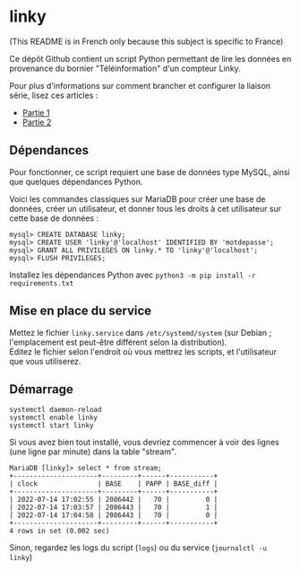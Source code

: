 # linky

(This README is in French only because this subject is specific to France)

Ce dépôt Github contient un script Python permettant de lire les données en provenance du bornier "Téléinformation" d'un compteur Linky.

Pour plus d'informations sur comment brancher et configurer la liaison série, lisez ces articles :
- [Partie 1](https://notes.ailothaen.fr/post/2022/07/Mesures-et-graphiques-de-la-consommation-d-un-compteur-Linky-avec-un-Raspberry-Pi-et-Grafana-%E2%80%93-Partie-1/2-%28mat%C3%A9riel%29)
- [Partie 2](https://notes.ailothaen.fr/post/2022/07/Mesures-et-graphiques-d-un-compteur-Linky-avec-un-Raspberry-Pi-et-Grafana-%E2%80%93-Partie-2/2-%28logiciel%29)

## Dépendances

Pour fonctionner, ce script requiert une base de données type MySQL, ainsi que quelques dépendances Python.

Voici les commandes classiques sur MariaDB pour créer une base de données, créer un utilisateur, et donner tous les droits à cet utilisateur sur cette base de données :

```
mysql> CREATE DATABASE linky;
mysql> CREATE USER 'linky'@'localhost' IDENTIFIED BY 'motdepasse';
mysql> GRANT ALL PRIVILEGES ON linky.* TO 'linky'@'localhost';
mysql> FLUSH PRIVILEGES;
```

Installez les dépendances Python avec `python3 -m pip install -r requirements.txt`


## Mise en place du service

Mettez le fichier `linky.service` dans `/etc/systemd/system` (sur Debian ; l'emplacement est peut-être différent selon la distribution).  
Éditez le fichier selon l'endroit où vous mettrez les scripts, et l'utilisateur que vous utiliserez.


## Démarrage

```
systemctl daemon-reload
systemctl enable linky
systemctl start linky
```

Si vous avez bien tout installé, vous devriez commencer à voir des lignes (une ligne par minute) dans la table "stream".

```
MariaDB [linky]> select * from stream;
+---------------------+---------+------+-----------+
| clock               | BASE    | PAPP | BASE_diff |
+---------------------+---------+------+-----------+
| 2022-07-14 17:02:55 | 2086442 |   70 |         0 |
| 2022-07-14 17:03:57 | 2086443 |   70 |         1 |
| 2022-07-14 17:04:58 | 2086443 |   70 |         0 |
+---------------------+---------+------+-----------+
4 rows in set (0.002 sec)
```

Sinon, regardez les logs du script (`logs`) ou du service (`journalctl -u linky`)